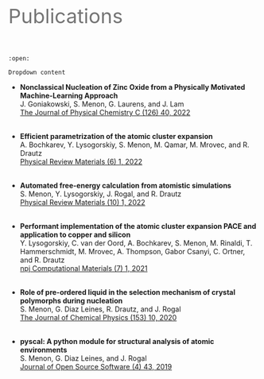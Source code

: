 
# ‎

<p style="width:70%; font-size:40px; text-align:left; color:#757575">Publications</p>


```{dropdown} Nonclassical Nucleation of Zinc Oxide from a Physically Motivated Machine-Learning Approach <br> J. Goniakowski, S. Menon, G. Laurens, and J. Lam <br> [The Journal of Physical Chemistry C (126) 40, 2022](https://doi.org/10.1021/acs.jpcc.2c06341) <br> <p style="width:70%; font-size:40px; text-align:left; color:#757575">Sarath Menon</p>

:open:

Dropdown content
```


- **Nonclassical Nucleation of Zinc Oxide from a Physically Motivated Machine-Learning Approach**    
  J. Goniakowski, S. Menon, G. Laurens, and J. Lam    
  [The Journal of Physical Chemistry C (126) 40, 2022](https://doi.org/10.1021/acs.jpcc.2c06341)<br /><br />

- **Efficient parametrization of the atomic cluster expansion**    
  A. Bochkarev, Y. Lysogorskiy, S. Menon, M. Qamar, M. Mrovec, and R. Drautz    
  [Physical Review Materials (6) 1, 2022](https://doi.org/10.1103/physrevmaterials.6.013804)<br /><br />

- **Automated free-energy calculation from atomistic simulations**    
  S. Menon, Y. Lysogorskiy, J. Rogal, and R. Drautz    
  [Physical Review Materials (10) 1, 2022](https://doi.org/10.1103/physrevmaterials.5.103801)<br /><br />

- **Performant implementation of the atomic cluster expansion PACE and application to copper and silicon**    
  Y. Lysogorskiy, C. van der Oord, A. Bochkarev, S. Menon, M. Rinaldi, T. Hammerschmidt, M. Mrovec, A. Thompson, Gabor Csanyi, C. Ortner, and R. Drautz    
  [npj Computational Materials (7) 1, 2021](https://doi.org/10.1038/s41524-021-00559-9)<br /><br />

- **Role of pre-ordered liquid in the selection mechanism of crystal polymorphs during nucleation**    
  S. Menon, G. Diaz Leines, R. Drautz, and J. Rogal    
  [The Journal of Chemical Physics (153) 10, 2020](https://doi.org/10.1063/5.0017575)<br /><br />

- **pyscal: A python module for structural analysis of atomic environments**    
  S. Menon, G. Diaz Leines, and J. Rogal    
  [Journal of Open Source Software (4) 43, 2019](https://doi.org/10.21105/joss.01824)<br /><br />

